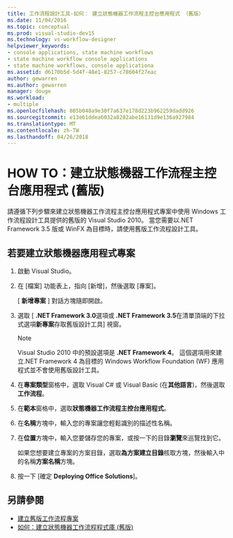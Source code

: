 ```yaml
---
title: 工作流程設計工具-如何： 建立狀態機器工作流程主控台應用程式 （舊版）
ms.date: 11/04/2016
ms.topic: conceptual
ms.prod: visual-studio-dev15
ms.technology: vs-workflow-designer
helpviewer_keywords:
- console applications, state machine workflows
- state machine workflow console applications
- state machine workflows, console applicationa
ms.assetid: d6170b5d-5d4f-48e1-8257-c78604f27eac
author: gewarren
ms.author: gewarren
manager: douge
ms.workload:
- multiple
ms.openlocfilehash: 805b048a9e30f7a637e178d223b962259dadd926
ms.sourcegitcommit: e13e61ddea6032a8282abe16131d9e136a927984
ms.translationtype: MT
ms.contentlocale: zh-TW
ms.lasthandoff: 04/26/2018
---
```

# <a name="how-to-create-state-machine-workflow-console-applications-legacy"></a>HOW TO：建立狀態機器工作流程主控台應用程式 (舊版)

請遵循下列步驟來建立狀態機器工作流程主控台應用程式專案中使用 Windows 工作流程設計工具提供的舊版的 Visual Studio 2010。 當您需要以.NET Framework 3.5 版或 WinFX 為目標時，請使用舊版工作流程設計工具。

## <a name="to-create-a-state-machine-application-project"></a>若要建立狀態機器應用程式專案

1.  啟動 Visual Studio。

2.  在 [檔案] 功能表上，指向 [新增]，然後選取 [專案]。

     [ **新增專案** ] 對話方塊隨即開啟。

3.  選取 [ **.NET Framework 3.0**選項或 **.NET Framework 3.5**在清單頂端的下拉式選項**新專案**存取舊版設計工具] 視窗。

    > [!NOTE]
    > Visual Studio 2010 中的預設選項是 **.NET Framework 4**。 這個選項用來建立.NET Framework 4 為目標的 Windows Workflow Foundation (WF) 應用程式並不會使用舊版設計工具。

4.  在**專案類型**窗格中，選取 Visual C# 或 Visual Basic (在**其他語言**)，然後選取 **工作流程**。

5.  在**範本**窗格中，選取**狀態機器工作流程主控台應用程式**。

6.  在**名稱**方塊中，輸入您的專案讓您輕鬆識別的描述性名稱。

7.  在**位置**方塊中，輸入您要儲存您的專案，或按一下的目錄**瀏覽**來巡覽找到它。

     如果您想要建立專案的方案目錄，選取**為方案建立目錄**核取方塊，然後輸入中的名稱**方案名稱**方塊。

8.  按一下 [確定 **Deploying Office Solutions**]。

## <a name="see-also"></a>另請參閱

- [建立舊版工作流程專案](../workflow-designer/creating-legacy-workflow-projects.md)
- [如何：建立狀態機器工作流程程式庫 (舊版)](../workflow-designer/how-to-create-a-state-machine-workflow-library-legacy.md)